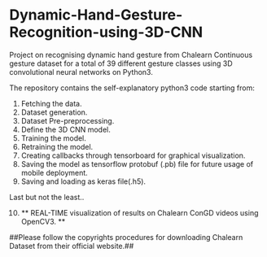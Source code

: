 # Dynamic-Hand-Gesture-Recognition-using-3D-CNN
Project on recognising dynamic hand gesture from Chalearn Continuous gesture dataset for a total of 39 different gesture classes using 3D convolutional neural networks on Python3.

The repository contains the self-explanatory python3 code starting from:
1. Fetching the data.
2. Dataset generation.
3. Dataset Pre-preprocessing.
4. Define the 3D CNN model.
5. Training the model.
6. Retraining the model.
7. Creating callbacks through tensorboard for graphical visualization.
8. Saving the model as tensorflow protobuf (.pb) file for future usage of mobile deployment.
9. Saving and loading as keras file(.h5).

Last but not the least..

10. ** REAL-TIME visualization of results on Chalearn ConGD videos using OpenCV3. **

##Please follow the copyrights procedures for downloading Chalearn Dataset from their official website.##
